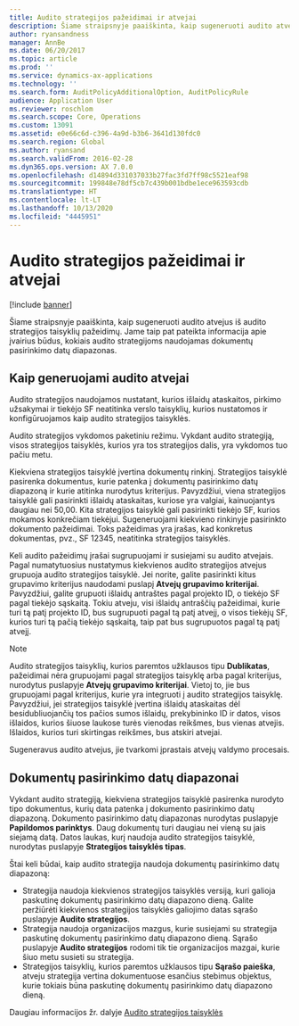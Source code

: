 ```yaml
---
title: Audito strategijos pažeidimai ir atvejai
description: Šiame straipsnyje paaiškinta, kaip sugeneruoti audito atvejus iš audito strategijos taisyklių pažeidimų. Jame taip pat pateikta informacija apie įvairius būdus, kokiais audito strategijoms naudojamas dokumentų pasirinkimo datų diapazonas.
author: ryansandness
manager: AnnBe
ms.date: 06/20/2017
ms.topic: article
ms.prod: ''
ms.service: dynamics-ax-applications
ms.technology: ''
ms.search.form: AuditPolicyAdditionalOption, AuditPolicyRule
audience: Application User
ms.reviewer: roschlom
ms.search.scope: Core, Operations
ms.custom: 13091
ms.assetid: e0e66c6d-c396-4a9d-b3b6-3641d130fdc0
ms.search.region: Global
ms.author: ryansand
ms.search.validFrom: 2016-02-28
ms.dyn365.ops.version: AX 7.0.0
ms.openlocfilehash: d14894d331037033b27fac3fd7ff98c5521eaf98
ms.sourcegitcommit: 199848e78df5cb7c439b001bdbe1ece963593cdb
ms.translationtype: HT
ms.contentlocale: lt-LT
ms.lasthandoff: 10/13/2020
ms.locfileid: "4445951"
---
```

# <a name="audit-policy-violations-and-cases"></a>Audito strategijos pažeidimai ir atvejai

[!include [banner](../includes/banner.md)]

Šiame straipsnyje paaiškinta, kaip sugeneruoti audito atvejus iš audito strategijos taisyklių pažeidimų. Jame taip pat pateikta informacija apie įvairius būdus, kokiais audito strategijoms naudojamas dokumentų pasirinkimo datų diapazonas.

<a name="how-audit-cases-are-generated"></a>Kaip generuojami audito atvejai
-----------------------------

Audito strategijos naudojamos nustatant, kurios išlaidų ataskaitos, pirkimo užsakymai ir tiekėjo SF neatitinka verslo taisyklių, kurios nustatomos ir konfigūruojamos kaip audito strategijos taisyklės. 

Audito strategijos vykdomos paketiniu režimu. Vykdant audito strategiją, visos strategijos taisyklės, kurios yra tos strategijos dalis, yra vykdomos tuo pačiu metu.

Kiekviena strategijos taisyklė įvertina dokumentų rinkinį. Strategijos taisyklė pasirenka dokumentus, kurie patenka į dokumentų pasirinkimo datų diapazoną ir kurie atitinka nurodytus kriterijus. Pavyzdžiui, viena strategijos taisyklė gali pasirinkti išlaidų ataskaitas, kuriose yra valgiai, kainuojantys daugiau nei 50,00. Kita strategijos taisyklė gali pasirinkti tiekėjo SF, kurios mokamos konkrečiam tiekėjui. Sugeneruojami kiekvieno rinkinyje pasirinkto dokumento pažeidimai. Toks pažeidimas yra įrašas, kad konkretus dokumentas, pvz., SF 12345, neatitinka strategijos taisyklės. 

Keli audito pažeidimų įrašai sugrupuojami ir susiejami su audito atvejais. Pagal numatytuosius nustatymus kiekvienos audito strategijos atvejus grupuoja audito strategijos taisyklė. Jei norite, galite pasirinkti kitus grupavimo kriterijus naudodami puslapį **Atvejų grupavimo kriterijai**. Pavyzdžiui, galite grupuoti išlaidų antraštes pagal projekto ID, o tiekėjo SF pagal tiekėjo sąskaitą. Tokiu atveju, visi išlaidų antraščių pažeidimai, kurie turi tą patį projekto ID, bus sugrupuoti pagal tą patį atvejį, o visos tiekėjų SF, kurios turi tą pačią tiekėjo sąskaitą, taip pat bus sugrupuotos pagal tą patį atvejį. 

> [!NOTE]
> Audito strategijos taisyklių, kurios paremtos užklausos tipu **Dublikatas**, pažeidimai nėra grupuojami pagal strategijos taisyklę arba pagal kriterijus, nurodytus puslapyje **Atvejų grupavimo kriterijai**. Vietoj to, jie bus grupuojami pagal kriterijus, kurie yra integruoti į audito strategijos taisyklę. Pavyzdžiui, jei strategijos taisyklė įvertina išlaidų ataskaitas dėl besidubliuojančių tos pačios sumos išlaidų, prekybininko ID ir datos, visos išlaidos, kurios šiuose laukose turės vienodas reikšmes, bus vienas atvejis. Išlaidos, kurios turi skirtingas reikšmes, bus atskiri atvejai.

Sugeneravus audito atvejus, jie tvarkomi įprastais atvejų valdymo procesais.

## <a name="document-selection-date-ranges"></a>Dokumentų pasirinkimo datų diapazonai
Vykdant audito strategiją, kiekviena strategijos taisyklė pasirenka nurodyto tipo dokumentus, kurių data patenka į dokumento pasirinkimo datų diapazoną. Dokumento pasirinkimo datų diapazonas nurodytas puslapyje **Papildomos parinktys**. Daug dokumentų turi daugiau nei vieną su jais siejamą datą. Datos laukas, kurį naudoja audito strategijos taisyklė, nurodytas puslapyje **Strategijos taisyklės tipas**.

Štai keli būdai, kaip audito strategija naudoja dokumentų pasirinkimo datų diapazoną:

-   Strategija naudoja kiekvienos strategijos taisyklės versiją, kuri galioja paskutinę dokumentų pasirinkimo datų diapazono dieną. Galite peržiūrėti kiekvienos strategijos taisyklės galiojimo datas sąrašo puslapyje **Audito strategijos**.
-   Strategija naudoja organizacijos mazgus, kurie susiejami su strategija paskutinę dokumentų pasirinkimo datų diapazono dieną. Sąrašo puslapyje **Audito strategijos** rodomi tik tie organizacijos mazgai, kurie šiuo metu susieti su strategija.
-   Strategijos taisyklių, kurios paremtos užklausos tipu **Sąrašo paieška**, atveju strategija vertina dokumentuose esančius stebimus objektus, kurie tokiais būna paskutinę dokumentų pasirinkimo datų diapazono dieną.


Daugiau informacijos žr. dalyje [Audito strategijos taisyklės](audit-policy-rules.md)



